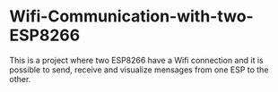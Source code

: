 # Wifi-Communication-with-two-ESP8266
This is a project where two ESP8266 have a Wifi connection and it is possible to send, receive and visualize mensages from one ESP to the other.

